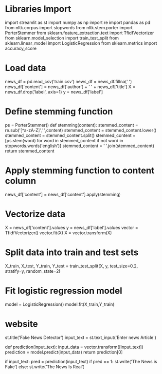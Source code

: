 # Libraries Import
import streamlit as st
import numpy as np
import re
import pandas as pd
from nltk.corpus import stopwords
from nltk.stem.porter import PorterStemmer
from sklearn.feature_extraction.text import TfidfVectorizer
from sklearn.model_selection import train_test_split
from sklearn.linear_model import LogisticRegression
from sklearn.metrics import accuracy_score

# Load data
news_df = pd.read_csv('train.csv')
news_df = news_df.fillna(' ')
news_df['content'] = news_df['author'] + ' ' + news_df['title']
X = news_df.drop('label', axis=1)
y = news_df['label']

# Define stemming function
ps = PorterStemmer()
def stemming(content):
    stemmed_content = re.sub('[^a-zA-Z]',' ',content)
    stemmed_content = stemmed_content.lower()
    stemmed_content = stemmed_content.split()
    stemmed_content = [ps.stem(word) for word in stemmed_content if not word in stopwords.words('english')]
    stemmed_content = ' '.join(stemmed_content)
    return stemmed_content

# Apply stemming function to content column
news_df['content'] = news_df['content'].apply(stemming)

# Vectorize data
X = news_df['content'].values
y = news_df['label'].values
vector = TfidfVectorizer()
vector.fit(X)
X = vector.transform(X)

# Split data into train and test sets
X_train, X_test, Y_train, Y_test = train_test_split(X, y, test_size=0.2, stratify=y, random_state=2)

# Fit logistic regression model
model = LogisticRegression()
model.fit(X_train,Y_train)


# website
st.title('Fake News Detector')
input_text = st.text_input('Enter news Article')

def prediction(input_text):
    input_data = vector.transform([input_text])
    prediction = model.predict(input_data)
    return prediction[0]

if input_text:
    pred = prediction(input_text)
    if pred == 1:
        st.write('The News is Fake')
    else:
        st.write('The News Is Real')

